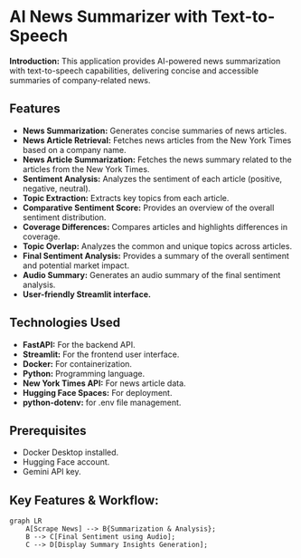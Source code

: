 # AI News Summarizer with Text-to-Speech

**Introduction:** 
This application provides AI-powered news summarization with text-to-speech capabilities, delivering concise and accessible summaries of company-related news.

## Features

* **News Summarization:** Generates concise summaries of news articles.
* **News Article Retrieval:** Fetches news articles from the New York Times based on a company name.
* **News Article Summarization:** Fetches the news summary related to the articles from the New York Times.
* **Sentiment Analysis:** Analyzes the sentiment of each article (positive, negative, neutral).
* **Topic Extraction:** Extracts key topics from each article.
* **Comparative Sentiment Score:** Provides an overview of the overall sentiment distribution.
* **Coverage Differences:** Compares articles and highlights differences in coverage.
* **Topic Overlap:** Analyzes the common and unique topics across articles.
* **Final Sentiment Analysis:** Provides a summary of the overall sentiment and potential market impact.
* **Audio Summary:** Generates an audio summary of the final sentiment analysis.
* **User-friendly Streamlit interface.**

## Technologies Used

* **FastAPI:** For the backend API.
* **Streamlit:** For the frontend user interface.
* **Docker:** For containerization.
* **Python:** Programming language.
* **New York Times API:** For news article data.
* **Hugging Face Spaces:** For deployment.
* **python-dotenv:** for .env file management.


## Prerequisites

* Docker Desktop installed.
* Hugging Face account.
* Gemini API key.

## Key Features & Workflow:

```mermaid
graph LR
    A[Scrape News] --> B{Summarization & Analysis};
    B --> C[Final Sentiment using Audio];
    C --> D[Display Summary Insights Generation];